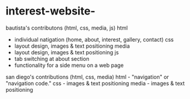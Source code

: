 # interest-website-
bautista's contributons (html, css, media, js)
html 
- individual natigation (home, about, interest, gallery, contact)
css 
- layout design, images & text positioning
media 
- layout design, images & text positioning
js
- tab switching at about section
- functionality for a side menu on a web page 

san diego's contributions (html, css, media)
html - "navigation" or "navigation code." 
css -  images & text positioning
media -  images & text positioning
